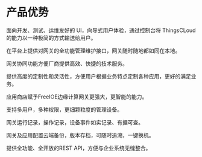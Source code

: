 # 产品优势

面向开发、测试、运维友好的 UI，向导式用户体验，通过控制台将 ThingsCLoud 的能力以一种极简的方式输送给用户。

在平台上提供对网关的全功能管理维护接口，网关随时随地都如同在本地。

网关协同功能方便厂商提供高效、快捷的技术服务。

提供高度的定制性和灵活性，方便用户根据业务特点定制各种应用，更好的满足业务。

应用商店赋予FreeIOE边缘计算网关更强大，更智能的能力。

支持多用户，多种权限，更细颗粒度的管理设备。

网关运行记录，操作记录，设备事件如实记录、有据可查。

网关及应用配置云端备份，版本存档，可随时追溯，一键换机。

提供全功能、全开放的REST API，方便与企业系统无缝整合。